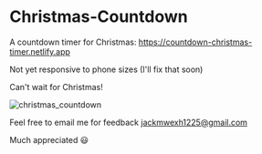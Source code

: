 # Christmas-Countdown

A countdown timer for Christmas: https://countdown-christmas-timer.netlify.app

Not yet responsive to phone sizes (I'll fix that soon)

Can't wait for Christmas!

![christmas_countdown](https://user-images.githubusercontent.com/12404982/147153147-a6481343-b7c1-453e-9a09-ecf4a742cceb.JPG)

Feel free to email me for feedback jackmwexh1225@gmail.com

Much appreciated 😃
